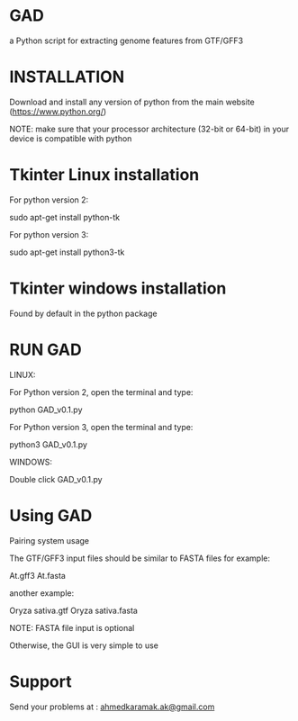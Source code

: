 # GAD

a Python script for extracting genome features from GTF/GFF3

# INSTALLATION

Download and install any version of python from the main website (https://www.python.org/)

NOTE: make sure that your processor architecture (32-bit or 64-bit) in your device is compatible with python

# Tkinter Linux installation

For python version 2:

sudo apt-get install python-tk

For python version 3:

sudo apt-get install python3-tk

# Tkinter windows installation

Found by default in the python package

# RUN GAD
LINUX:

For Python version 2, open the terminal and type:

python GAD_v0.1.py

For Python version 3, open the terminal and type:

python3 GAD_v0.1.py

WINDOWS:

Double click GAD_v0.1.py

# Using GAD

Pairing system usage

The GTF/GFF3 input files should be similar to FASTA files for example:

At.gff3
At.fasta

another example:

Oryza sativa.gtf
Oryza sativa.fasta

NOTE: FASTA file input is optional

Otherwise, the GUI is very simple to use

# Support

Send your problems at : ahmedkaramak.ak@gmail.com
